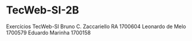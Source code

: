# TecWeb-SI-2B
Exercícios TecWeb-SI
Bruno C. Zaccariello RA 1700604
Leonardo de Melo 1700579
Eduardo Marinha 1700158
